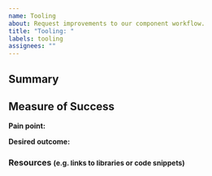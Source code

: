 ```yaml
---
name: Tooling
about: Request improvements to our component workflow.
title: "Tooling: "
labels: tooling
assignees: ""
---
```


## Summary

## Measure of Success

**Pain point:**

**Desired outcome:**

### Resources <small>(e.g. links to libraries or code snippets)</small>
